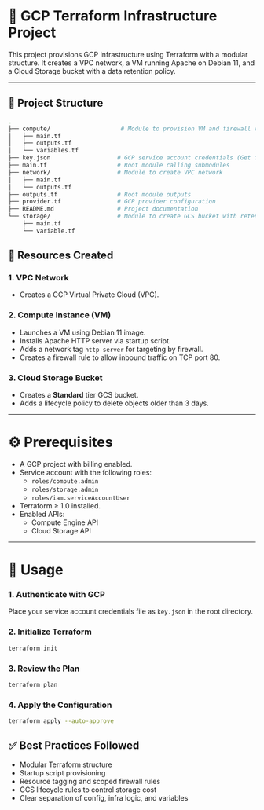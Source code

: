 # 🚀 GCP Terraform Infrastructure Project

This project provisions GCP infrastructure using Terraform with a modular structure. It creates a VPC network, a VM running Apache on Debian 11, and a Cloud Storage bucket with a data retention policy.

---

## 📁 Project Structure

```bash
.
├── compute/                    # Module to provision VM and firewall rules
│   ├── main.tf
│   ├── outputs.tf
│   └── variables.tf
├── key.json                   # GCP service account credentials (Get from GCP)
├── main.tf                    # Root module calling submodules
├── network/                   # Module to create VPC network
│   ├── main.tf
│   └── outputs.tf
├── outputs.tf                 # Root module outputs
├── provider.tf                # GCP provider configuration
├── README.md                  # Project documentation
└── storage/                   # Module to create GCS bucket with retention policy
    ├── main.tf
    └── variable.tf
```

## 🧱 Resources Created

### 1. VPC Network
- Creates a GCP Virtual Private Cloud (VPC).

### 2. Compute Instance (VM)
- Launches a VM using Debian 11 image.
- Installs Apache HTTP server via startup script.
- Adds a network tag `http-server` for targeting by firewall.
- Creates a firewall rule to allow inbound traffic on TCP port 80.

### 3. Cloud Storage Bucket
- Creates a **Standard** tier GCS bucket.
- Adds a lifecycle policy to delete objects older than 3 days.

---

# ⚙️ Prerequisites

- A GCP project with billing enabled.
- Service account with the following roles:
  - `roles/compute.admin`
  - `roles/storage.admin`
  - `roles/iam.serviceAccountUser`
- Terraform ≥ 1.0 installed.
- Enabled APIs:
  - Compute Engine API
  - Cloud Storage API

---

# 🚀 Usage

### 1. Authenticate with GCP
Place your service account credentials file as `key.json` in the root directory.

### 2. Initialize Terraform
```bash
terraform init
```

### 3. Review the Plan
```bash
terraform plan
```

### 4. Apply the Configuration
```bash
terraform apply --auto-approve
```

## ✅ Best Practices Followed

- Modular Terraform structure  
- Startup script provisioning  
- Resource tagging and scoped firewall rules  
- GCS lifecycle rules to control storage cost  
- Clear separation of config, infra logic, and variables
